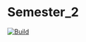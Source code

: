 # Semester_2
[![Build](https://github.com/Azernem/Semester_2/actions/workflows/ci.yml/badge.svg)](https://github.com/Azernem/Semester_2/actions/workflows/ci.yml)
